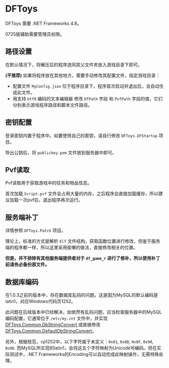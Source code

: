 # DFToys

DFToys 需要 .NET Frameworks 4.8。

0725版辅助需要管理员权限。

## 路径设置

在默认情况下，将解压后的程序连同其父文件夹放入游戏目录下即可。

**(不推荐)** 如果将程序放在其他地方，需要手动修改其配置文件，指定游戏目录：
- 配置文件 `MyConfig.json` 位于程序目录下，程序首次启动并退出后，会自动生成此文件。
- 用支持 `Utf8` 编码的文本编辑器 修改 `DfPath` 字段 和 `PvfPath` 字段的值，它们分别表示游戏程序路径和脚本文件路径。 

## 密钥配置

登录密钥内置于程序中。如要使用自己的密钥，请自行修改 `DFToys.DFStartup` 项目。

导出公钥后，将 `publickey.pem` 文件放到服务器中即可。


## Pvf读取

Pvf读取用于获取游戏中的任务和物品信息。

首次加载 `Script.pvf` 文件会占用大量的内存，之后程序会直接加载缓存，所以建议加载一次pvf后，退出程序再次运行。

## 服务端补丁

详情参照 `DFToys.Patch` 项目。

理论上，标准的方式是解析 `Elf` 文件结构，获取函数位置进行修改，但鉴于服务端的程序都一样，所以这里采用偷懒的做法，直接修改相关的位置。

**但是，并不排除有其他服务端提供者对于 `df_game_r` 进行了修补，所以使用补丁前请务必备份原文件。**
 
## 数据库编码

在1.0.3之前的版本中，存在数据库乱码的问题。这是因为MySQL的默认编码是latin1，对应Windows代码页1252。

此问题在后续版本中已经解决，如依然有乱码问题，应当检查服务器中的MySQL编码配置，它通常位于 `/etc/my.cnt` 文件中，并实现 [DFToys.Common.DbStringConvert](https://github.com/differentrain/DFToys/blob/master/DFToys.Common/DbStringConvert.cs),或直接修改[DFToys.Common.DefaultDbStringConvert](https://github.com/differentrain/DFToys/blob/master/DFToys.Common/DefaultDbStringConvert.cs)。

另外，根据规范，cp1252中，以下字符属于未定义：`0x81`, `0x8D`, `0x8F`, `0x90`, `0x9D`. 而MySQL所实现的latin1，会将这五个字符映射为Unicode16编码。但在实际测试中，.NET Frameworks的Encoding可以自动完成此映射操作，无需特殊处理。
